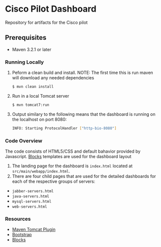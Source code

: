 Cisco Pilot Dashboard
=====================

Repository for artifacts for the Cisco pilot

Prerequisites
------------
* Maven 3.2.1 or later


### Running Locally

1. Peform a clean build and install. NOTE: The first time this is run maven will download any needed dependencies
    ```bash
    $ mvn clean install
    ```
2. Run in a local Tomcat server
    ```bash
    $ mvn tomcat7:run
    ```
3. Output similary to the following means that the dashboard is running on the localhost on port 8080:
    ```bash
    INFO: Starting ProtocolHandler ["http-bio-8080"]
    ```

### Code Overview
The code consists of HTML5/CSS and default bahavior provided by Javascript. [Blocks](http://demo.bootstraptor.com/blocks.html) templates are used for the dashboard layout

1. The landing page for the dashboard is `index.html` located at `src/main/webapp/index.html`.
2. There are four child pages that are used for the detailed dashboards for each of the respective groups of servers:

* `jabber-servers.html`
* `java-servers.html`
* `mysql-servers.html`
* `web-servers.html`




### Resources

* [Maven Tomcat Plugin](http://tomcat.apache.org/maven-plugin.html)
* [Bootstrap](http://getbootstrap.com/)
* [Blocks](http://demo.bootstraptor.com/blocks.html)
